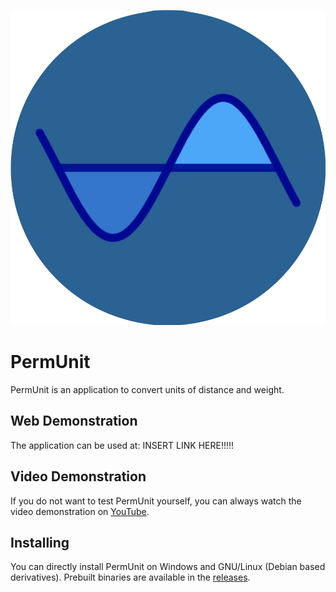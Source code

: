 ![PermUnit Logo](logo.PNG)
# PermUnit
PermUnit is an application to convert units of distance and weight.

## Web Demonstration
The application can be used at:
INSERT LINK HERE!!!!!

## Video Demonstration
If you do not want to test PermUnit yourself, you can always watch the video demonstration on [YouTube](https://youtube.com/shorts/Vamqpcvo6As?feature=shared).

## Installing
You can directly install PermUnit on Windows and GNU/Linux (Debian based derivatives).
Prebuilt binaries are available in the [releases](https://github.com/perspector/PermUnit/releases).
